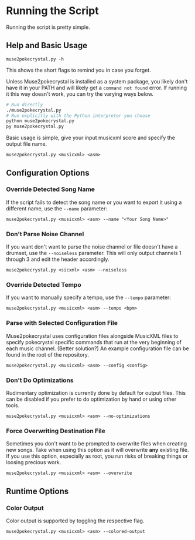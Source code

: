 # Running the Script

Running the script is pretty simple.

## Help and Basic Usage
```
muse2pokecrystal.py -h
```
This shows the short flags to remind you in case you forget.

Unless Muse2pokecrystal is installed as a system package, you likely don't have it
in your PATH and will likely get a `command not found` error.
If running it this way doesn't work, you can try the varying ways below.
```sh
# Run directly
./muse2pokecrystal.py
# Run explicitly with the Python interpreter you choose
python muse2pokecrystal.py
py muse2pokecrystal.py
```

Basic usage is simple, give your input musicxml score and specify the output file name.
```
muse2pokecrystal.py <musicxml> <asm>
```

## Configuration Options

### Override Detected Song Name
If the script fails to detect the song name or you want to export it using a different name,
use the `--name` parameter:
```
muse2pokecrystal.py <musicxml> <asm> --name "<Your Song Name>"
```

### Don't Parse Noise Channel
If you want don't want to parse the noise channel or file doesn't have a drumset,
use the `--noiseless` parameter. This will only output channels 1 through 3 and edit
the header accordingly.
```
muse2pokecrystal.py <sicxml> <asm> --noiseless
```

### Override Detected Tempo
If you want to manually specify a tempo, use the `--tempo` parameter:
```
muse2pokecrystal.py <musicxml> <asm> --tempo <bpm>
```

### Parse with Selected Configuration File
Muse2pokecrystal uses configuration files alongside MusicXML files to specify pokecrystal
specific commands that run at the very beginning of each music channel. (Better solution?)
An example configuration file can be found in the root of the repository.
```
muse2pokecrystal.py <musicxml> <asm> --config <config>
```

### Don't Do Optimizations
Rudimentary optimization is currently done by default for output files.
This can be disabled if you prefer to do optimization by hand or using other tools.
```
muse2pokecrystal.py <musicxml> <asm> --no-optimizations
```

### Force Overwriting Destination File
Sometimes you don't want to be prompted to overwrite files when creating new songs.
Take when using this option as it will overwrite **any** existing file.
If you use this option, especially as root, you run risks of breaking things or loosing
precious work.
```
muse2pokecrystal.py <musicxml> <asm> --overwrite
```

## Runtime Options

### Color Output
Color output is supported by toggling the respective flag.
```
muse2pokecrystal.py <musicxml> <asm> --colored-output
```

